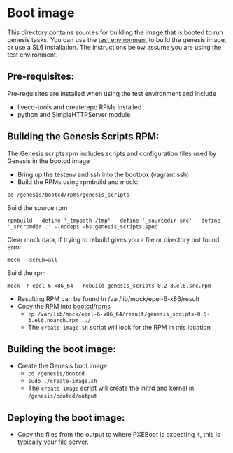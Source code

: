 # Boot image
This directory contains sources for building the image that is booted to run genesis
tasks. You can use the [test environment]() to build the genesis image, or use a SL6 
installation. The instructions below assume you are using the test environment.

## Pre-requisites:

Pre-requisites are installed when using the test environment and include

- livecd-tools and createrepo RPMs installed
- python and SimpleHTTPServer module

## Building the Genesis Scripts RPM:

The Genesis scripts rpm includes scripts and configuration files used by Genesis in the bootcd image

 - Bring up the testenv and ssh into the bootbox (vagrant ssh)
 - Build the RPMs using rpmbuild and mock:
 
```cd /genesis/bootcd/rpms/genesis_scripts```

Build the source rpm

```rpmbuild --define '_tmppath /tmp' --define '_sourcedir src' --define '_srcrpmdir .' --nodeps -bs genesis_scripts.spec```

Clear mock data, if trying to rebuild gives you a file or directory not found error

```mock --scrub=all```  

Build the rpm

```mock -r epel-6-x86_64 --rebuild genesis_scripts-0.2-3.el6.src.rpm```

 - Resulting RPM can be found in /var/lib/mock/epel-6-x86/result
 - Copy the RPM into [bootcd/rpms](https://github.com/tumblr/genesis/tree/master/bootcd/rpms)
   - ```cp /var/lib/mock/epel-6-x86_64/result/genesis_scripts-0.5-3.el6.noarch.rpm ../```
   - The ```create-image.sh``` script will look for the RPM in this location

## Building the boot image:
 - Create the Genesis boot image
   - ```cd /genesis/bootcd```
   - ```sudo ./create-image.sh```
   - The ```create-image``` script will create the initrd and kernel in ```/genesis/bootcd/output```

## Deploying the boot image:
 - Copy the files from the output to where PXEBoot is expecting it, this is typically your file server.
